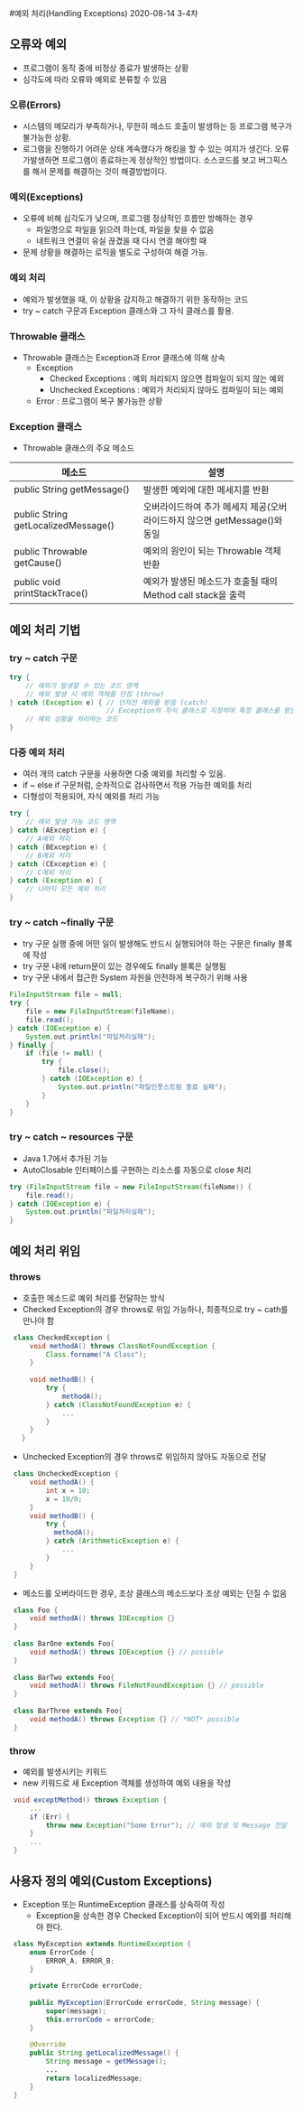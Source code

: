 #예외 처리(Handling Exceptions)
2020-08-14 3-4차
## 오류와 예외
* 프로그램이 동작 중에 비정상 종료가 발생하는 상황
* 심각도에 따라 오류와 예외로 분류할 수 있음

### 오류(Errors)
* 시스템의 메모리가 부족하거나, 무한히 메소드 호출이 발생하는 등 프로그램 복구가 불가능한 상황.
* 로그램을 진행하기 어려운 상태 계속했다가 해킹을 할 수 있는 여지가 생긴다. 오류가발생하면 프로그램이 종료하는게 정상적인 방법이다.
  소스코드를 보고 버그픽스를 해서 문제를 해결하는 것이 해결방법이다.
### 예외(Exceptions)
* 오류에 비해 심각도가 낮으며, 프로그램 정상적인 흐름만 방해하는 경우 
   * 파일명으로 파일을 읽으려 하는데, 파일을 찾을 수 없음
   * 네트워크 연결이 유실 끊겼을 때 다시 연결 해야할 때
* 문제 상황을 해결하는 로직을 별도로 구성하여 해결 가능.
### 예외 처리
* 예외가 발생했을 때, 이 상황을 감지하고 해결하기 위한 동작하는 코드
* try ~ catch 구문과 Exception 클래스와 그 자식 클래스를 활용.
### Throwable 클래스
* Throwable 클래스는 Exception과 Error 클래스에 의해 상속
  * Exception
    * Checked Exceptions : 예외 처리되지 않으면 컴파일이 되지 않는 예외
    * Unchecked Exceptions : 예외가 처리되지 않아도 컴파일이 되는 예외
  * Error : 프로그램이 복구 불가능한 상황
### Exception 클래스
  * Throwable 클래스의 주요 메소드
  
  |메소드|설명|
  |-----|-----|
  |public String getMessage()|발생한 예외에 대한 메세지를 반환|
  |public String getLocalizedMessage()|오버라이드하여 추가 메세지 제공(오버라이드하지 않으면 getMessage()와 동일|
  |public Throwable getCause()|예외의 원인이 되는 Throwable 객체 반환|
  |public void printStackTrace()|예외가 발생된 메소드가 호출될 때의 Method call stack을 출력|
## 예외 처리 기법
### try ~ catch 구문
 ````groovy
 try {
     // 예외가 발생할 수 있는 코드 영역
     // 예외 발생 시 예외 객체를 던짐 (throw)
 } catch (Exception e) { // 던져진 예외를 받음 (catch)
                         // Exception의 자식 클래스로 지정하여 특정 클래스를 받는다.
     // 예외 상황을 처리하는 코드
 }
 ````
### 다중 예외 처리
 * 여러 개의 catch 구문을 사용하면 다중 예외를 처리할 수 있음.
 * if ~ else if 구문처럼, 순차적으로 검사하면서 적용 가능한 예외를 처리
 * 다형성이 적용되어, 자식 예외를 처리 가능
 ````groovy
 try {
     // 예외 발생 가능 코드 영역
 } catch (AException e) {
     // A예외 처리
 } catch (BException e) {
     // B예외 처리
 } catch (CException e) {
     // C예외 처리
 } catch (Exception e) {
     // 나머지 모든 예외 처리
 }
 ````
### try ~ catch ~finally 구문
 * try 구문 실행 중에 어떤 일이 발생해도 반드시 실행되어야 하는 구문은 finally 블록에 작성
 * try 구문 내에 return문이 있는 경우에도 finally 블록은 실행됨
 * try 구문 내에서 접근한 System 자원을 안전하게 복구하기 위해 사용
 ````groovy
 FileInputStream file = null;
 try {
     file = new FileInputStream(fileName);
     file.read();
 } catch (IOException e) {
     System.out.println("파일처리실패");
 } finally {
     if (file != null) {
         try {
             file.close();
         } catch (IOException e) {
             System.out.println("파일인풋스트림 종료 실패");
         }
     }
 }
 ````
### try ~ catch ~ resources 구문
* Java 1.7에서 추가된 기능
* AutoClosable 인터페이스를 구현하는 리소스를 자동으로 close 처리
````groovy
try (FileInputStream file = new FileInputStream(fileName)) {
    file.read();
} catch (IOException e) {
    System.out.println("파일처리실패");
}
````
## 예외 처리 위임
### throws
* 호출한 메소드로 예외 처리를 전달하는 방식
* Checked Exception의 경우 throws로 위임 가능하나, 최종적으로 try ~ cath를 만나야 함
 ````groovy
  class CheckedException {
      void methodA() throws ClassNotFoundException {
          Class.forname("A Class");
      }
  
      void methodB() {
          try {
              methodA();
          } catch (ClassNotFoundException e) {
              ...
          }
      }
    }
  ````
* Unchecked Exception의 경우 throws로 위임하지 않아도 자동으로 전달
 ````groovy
  class UncheckedException {
      void methodA() {
          int x = 10;
          x = 10/0;
      }
      void methodB() {
          try {
            methodA();
          } catch (ArithmeticException e) {
              ...
          }
      }
  }
  ````
* 메소드를 오버라이드한 경우, 조상 클래스의 메소드보다 조상 예외는 던질 수 없음
 ````groovy
  class Foo {
      void methodA() throws IOException {}
  }
  
  class BarOne extends Foo{
      void methodA() throws IOException {} // possible
  }
  
  class BarTwo extends Foo{
      void methodA() throws FileNotFoundException {} // possible
  }
  
  class BarThree extends Foo{
      void methodA() throws Exception {} // *NOT* possible
  }
  ````
### throw
* 예외를 발생시키는 키워드
* new 키워드로 새 Exception 객체를 생성하여 예외 내용을 작성
 ````groovy
  void exceptMethod() throws Exception {
      ...
      if (Err) {
          throw new Exception("Some Error"); // 예외 발생 및 Message 전달
      }
      ...
  }
  ````
## 사용자 정의 예외(Custom Exceptions)
* Exception 또는 RuntimeException 클래스를 상속하여 작성
  * Exception을 상속한 경우 Checked Exception이 되어 반드시 예외를 처리해야 한다.
 ````java
  class MyException extends RuntimeException {
      enum ErrorCode {
          ERROR_A, ERROR_B;
      }
  
      private ErrorCode errorCode;
  
      public MyException(ErrorCode errorCode, String message) {
          super(message);
          this.errorCode = errorCode;
      }
  
      @Override
      public String getLocalizedMessage() {
          String message = getMessage();
          ...
          return localizedMessage;
      }
  }
  ```` 